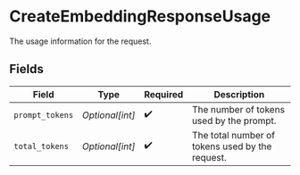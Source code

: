 # CreateEmbeddingResponseUsage

The usage information for the request.


## Fields

| Field                                           | Type                                            | Required                                        | Description                                     |
| ----------------------------------------------- | ----------------------------------------------- | ----------------------------------------------- | ----------------------------------------------- |
| `prompt_tokens`                                 | *Optional[int]*                                 | :heavy_check_mark:                              | The number of tokens used by the prompt.        |
| `total_tokens`                                  | *Optional[int]*                                 | :heavy_check_mark:                              | The total number of tokens used by the request. |